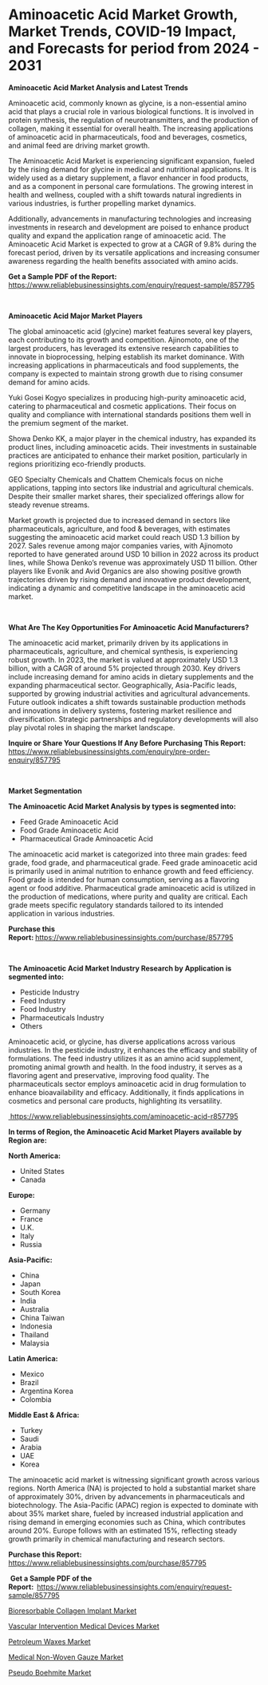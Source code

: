 <p><h1>Aminoacetic Acid Market Growth, Market Trends, COVID-19 Impact, and Forecasts for period from 2024 - 2031</h1></p><p><strong>Aminoacetic Acid Market Analysis and Latest Trends</strong></p>
<p><p>Aminoacetic acid, commonly known as glycine, is a non-essential amino acid that plays a crucial role in various biological functions. It is involved in protein synthesis, the regulation of neurotransmitters, and the production of collagen, making it essential for overall health. The increasing applications of aminoacetic acid in pharmaceuticals, food and beverages, cosmetics, and animal feed are driving market growth.</p><p>The Aminoacetic Acid Market is experiencing significant expansion, fueled by the rising demand for glycine in medical and nutritional applications. It is widely used as a dietary supplement, a flavor enhancer in food products, and as a component in personal care formulations. The growing interest in health and wellness, coupled with a shift towards natural ingredients in various industries, is further propelling market dynamics.</p><p>Additionally, advancements in manufacturing technologies and increasing investments in research and development are poised to enhance product quality and expand the application range of aminoacetic acid. The Aminoacetic Acid Market is expected to grow at a CAGR of 9.8% during the forecast period, driven by its versatile applications and increasing consumer awareness regarding the health benefits associated with amino acids.</p></p>
<p><strong>Get a Sample PDF of the Report:&nbsp;</strong> <a href="https://www.reliablebusinessinsights.com/enquiry/request-sample/857795?utm_campaign=1109&utm_medium=2&utm_source=Github&utm_content=ia&utm_term=09112024&utm_id=aminoacetic-acid">https://www.reliablebusinessinsights.com/enquiry/request-sample/857795</a></p>
<p>&nbsp;</p>
<p><strong>Aminoacetic Acid Major Market Players</strong></p>
<p><p>The global aminoacetic acid (glycine) market features several key players, each contributing to its growth and competition. Ajinomoto, one of the largest producers, has leveraged its extensive research capabilities to innovate in bioprocessing, helping establish its market dominance. With increasing applications in pharmaceuticals and food supplements, the company is expected to maintain strong growth due to rising consumer demand for amino acids.</p><p>Yuki Gosei Kogyo specializes in producing high-purity aminoacetic acid, catering to pharmaceutical and cosmetic applications. Their focus on quality and compliance with international standards positions them well in the premium segment of the market.</p><p>Showa Denko KK, a major player in the chemical industry, has expanded its product lines, including aminoacetic acids. Their investments in sustainable practices are anticipated to enhance their market position, particularly in regions prioritizing eco-friendly products.</p><p>GEO Specialty Chemicals and Chattem Chemicals focus on niche applications, tapping into sectors like industrial and agricultural chemicals. Despite their smaller market shares, their specialized offerings allow for steady revenue streams.</p><p>Market growth is projected due to increased demand in sectors like pharmaceuticals, agriculture, and food & beverages, with estimates suggesting the aminoacetic acid market could reach USD 1.3 billion by 2027. Sales revenue among major companies varies, with Ajinomoto reported to have generated around USD 10 billion in 2022 across its product lines, while Showa Denko’s revenue was approximately USD 11 billion. Other players like Evonik and Avid Organics are also showing positive growth trajectories driven by rising demand and innovative product development, indicating a dynamic and competitive landscape in the aminoacetic acid market.</p></p>
<p>&nbsp;</p>
<p><strong>What Are The Key Opportunities For Aminoacetic Acid Manufacturers?</strong></p>
<p><p>The aminoacetic acid market, primarily driven by its applications in pharmaceuticals, agriculture, and chemical synthesis, is experiencing robust growth. In 2023, the market is valued at approximately USD 1.3 billion, with a CAGR of around 5% projected through 2030. Key drivers include increasing demand for amino acids in dietary supplements and the expanding pharmaceutical sector. Geographically, Asia-Pacific leads, supported by growing industrial activities and agricultural advancements. Future outlook indicates a shift towards sustainable production methods and innovations in delivery systems, fostering market resilience and diversification. Strategic partnerships and regulatory developments will also play pivotal roles in shaping the market landscape.</p></p>
<p><strong>Inquire or Share Your Questions If Any Before Purchasing This Report:</strong> <a href="https://www.reliablebusinessinsights.com/enquiry/pre-order-enquiry/857795?utm_campaign=1109&utm_medium=2&utm_source=Github&utm_content=ia&utm_term=09112024&utm_id=aminoacetic-acid">https://www.reliablebusinessinsights.com/enquiry/pre-order-enquiry/857795</a></p>
<p>&nbsp;</p>
<p><strong>Market Segmentation</strong></p>
<p><strong>The Aminoacetic Acid Market Analysis by types is segmented into:</strong></p>
<p><ul><li>Feed Grade Aminoacetic Acid</li><li>Food Grade Aminoacetic Acid</li><li>Pharmaceutical Grade Aminoacetic Acid</li></ul></p>
<p><p>The aminoacetic acid market is categorized into three main grades: feed grade, food grade, and pharmaceutical grade. Feed grade aminoacetic acid is primarily used in animal nutrition to enhance growth and feed efficiency. Food grade is intended for human consumption, serving as a flavoring agent or food additive. Pharmaceutical grade aminoacetic acid is utilized in the production of medications, where purity and quality are critical. Each grade meets specific regulatory standards tailored to its intended application in various industries.</p></p>
<p><strong>Purchase this Report:&nbsp;</strong><a href="https://www.reliablebusinessinsights.com/purchase/857795?utm_campaign=1109&utm_medium=2&utm_source=Github&utm_content=ia&utm_term=09112024&utm_id=aminoacetic-acid">https://www.reliablebusinessinsights.com/purchase/857795</a></p>
<p>&nbsp;</p>
<p><strong>The Aminoacetic Acid Market Industry Research by Application is segmented into:</strong></p>
<p><ul><li>Pesticide Industry</li><li>Feed Industry</li><li>Food Industry</li><li>Pharmaceuticals Industry</li><li>Others</li></ul></p>
<p><p>Aminoacetic acid, or glycine, has diverse applications across various industries. In the pesticide industry, it enhances the efficacy and stability of formulations. The feed industry utilizes it as an amino acid supplement, promoting animal growth and health. In the food industry, it serves as a flavoring agent and preservative, improving food quality. The pharmaceuticals sector employs aminoacetic acid in drug formulation to enhance bioavailability and efficacy. Additionally, it finds applications in cosmetics and personal care products, highlighting its versatility.</p></p>
<p><a href="https://www.reliablebusinessinsights.com/aminoacetic-acid-r857795?utm_campaign=1109&utm_medium=2&utm_source=Github&utm_content=ia&utm_term=09112024&utm_id=aminoacetic-acid">&nbsp;https://www.reliablebusinessinsights.com/aminoacetic-acid-r857795</a></p>
<p><strong>In terms of Region, the Aminoacetic Acid Market Players available by Region are:</strong></p>
<p>
    <p> <strong> North America: </strong>
        <ul>
            <li>United States</li>
            <li>Canada</li>
        </ul>
        </p> 
    <p> <strong> Europe: </strong>
        <ul>
            <li>Germany</li>
            <li>France</li>
            <li>U.K.</li>
            <li>Italy</li>
            <li>Russia</li>
        </ul>
        </p> 
    <p> <strong> Asia-Pacific: </strong>
        <ul>
            <li>China</li>
            <li>Japan</li>
            <li>South Korea</li>
            <li>India</li>
            <li>Australia</li>
            <li>China Taiwan</li>
            <li>Indonesia</li>
            <li>Thailand</li>
            <li>Malaysia</li>
        </ul>
        </p> 
    <p> <strong> Latin America: </strong>
        <ul>
            <li>Mexico</li>
            <li>Brazil</li>
            <li>Argentina Korea</li>
            <li>Colombia</li>
        </ul>
        </p> 
    <p> <strong> Middle East & Africa: </strong>
        <ul>
            <li>Turkey</li>
            <li>Saudi</li>
            <li>Arabia</li>
            <li>UAE</li>
            <li>Korea</li>
        </ul>
    </p>
    </p>
<p><p>The aminoacetic acid market is witnessing significant growth across various regions. North America (NA) is projected to hold a substantial market share of approximately 30%, driven by advancements in pharmaceuticals and biotechnology. The Asia-Pacific (APAC) region is expected to dominate with about 35% market share, fueled by increased industrial application and rising demand in emerging economies such as China, which contributes around 20%. Europe follows with an estimated 15%, reflecting steady growth primarily in chemical manufacturing and research sectors.</p></p>
<p><strong>Purchase this Report: </strong><a href="https://www.reliablebusinessinsights.com/purchase/857795?utm_campaign=1109&utm_medium=2&utm_source=Github&utm_content=ia&utm_term=09112024&utm_id=aminoacetic-acid">https://www.reliablebusinessinsights.com/purchase/857795</a></p>
<p>&nbsp;<strong>Get a Sample PDF of the Report:&nbsp;&nbsp;</strong><a href="https://www.reliablebusinessinsights.com/enquiry/request-sample/857795?utm_campaign=1109&utm_medium=2&utm_source=Github&utm_content=ia&utm_term=09112024&utm_id=aminoacetic-acid">https://www.reliablebusinessinsights.com/enquiry/request-sample/857795</a></p>
<p><strong></strong></p>
<p><p><a href="https://issuu.com/reportprime-2/docs/bioresorbable-collagen-implant-mark_6f1b728daaca9a?utm_campaign=1109&utm_medium=2&utm_source=Github&utm_content=ia&utm_term=09112024&utm_id=aminoacetic-acid">Bioresorbable Collagen Implant Market</a></p><p><a href="https://issuu.com/reportprime-2/docs/vascular-intervention-medical-devic_26d5b47dde4028?utm_campaign=1109&utm_medium=2&utm_source=Github&utm_content=ia&utm_term=09112024&utm_id=aminoacetic-acid">Vascular Intervention Medical Devices Market</a></p><p><a href="https://github.com/seraphinaqist/Market-Research-Report-List-1/blob/main/petroleum-waxes-market.md?utm_campaign=1109&utm_medium=2&utm_source=Github&utm_content=ia&utm_term=09112024&utm_id=aminoacetic-acid">Petroleum Waxes Market</a></p><p><a href="https://issuu.com/reportprime-2/docs/medical-non-woven-gauze-market-size_b5382d05bd1bde?utm_campaign=1109&utm_medium=2&utm_source=Github&utm_content=ia&utm_term=09112024&utm_id=aminoacetic-acid">Medical Non-Woven Gauze Market</a></p><p><a href="https://github.com/stumpefzclearez/Market-Research-Report-List-1/blob/main/pseudo-boehmite-market.md?utm_campaign=1109&utm_medium=2&utm_source=Github&utm_content=ia&utm_term=09112024&utm_id=aminoacetic-acid">Pseudo Boehmite Market</a></p></p>